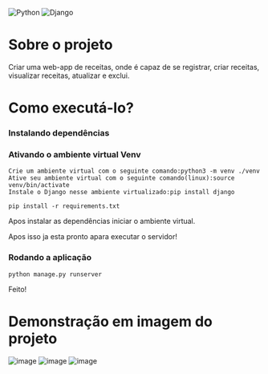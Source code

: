 

![Python](https://img.shields.io/badge/python-3670A0?style=for-the-badge&logo=python&logoColor=ffdd54)
![Django](https://img.shields.io/badge/Django-092E20?style=for-the-badge&logo=django&logoColor=white)

# Sobre o projeto

Criar uma web-app de receitas, onde é capaz de se registrar, criar receitas, visualizar receitas, atualizar e exclui.

# Como executá-lo?

### Instalando dependências

### Ativando o ambiente virtual Venv

```
Crie um ambiente virtual com o seguinte comando:python3 -m venv ./venv
Ative seu ambiente virtual com o seguinte comando(linux):source venv/bin/activate
Instale o Django nesse ambiente virtualizado:pip install django

```
```
pip install -r requirements.txt

```
Apos instalar as dependências iniciar o ambiente virtual.

Apos isso ja esta pronto apara executar o servidor!

### Rodando a aplicação

```
python manage.py runserver

```

Feito!

# Demonstração em imagem do projeto

![image](https://user-images.githubusercontent.com/116848225/215446230-ea083f14-cd21-4a98-a8e0-e81f59ce61d2.png)
![image](https://user-images.githubusercontent.com/116848225/215446310-05b53b2e-6089-4c4a-9d91-8b5c6d2c76d7.png)
![image](https://user-images.githubusercontent.com/116848225/215446426-4eea16fc-5341-4c74-8f36-413eed29cda9.png)



